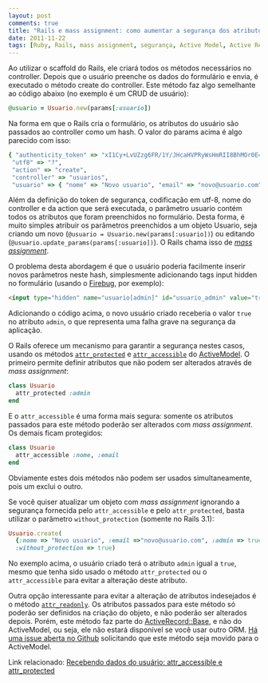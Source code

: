```yaml
---
layout: post
comments: true
title: "Rails e mass assignment: como aumentar a segurança dos atributos"
date: 2011-11-22
tags: [Ruby, Rails, mass assignment, segurança, Active Model, Active Record]
---
```

Ao utilizar o scaffold do Rails, ele criará todos os métodos necessários no controller. Depois que o usuário preenche os dados do formulário e envia, é executado o método create do controller. Este método faz algo semelhante ao código abaixo (no exemplo é um CRUD de usuário):

```ruby
@usuario = Usuario.new(params[:usuario])
```

Na forma em que o Rails cria o formulário, os atributos do usuário são passados ao controller como um hash. O valor do params acima é algo parecido com isso:

```ruby
{ "authenticity_token" => "xI1Cy+LvUZzg6FR/1Y/JHcaHVPRyWsHmRII8BhMOr0E=",
 "utf8" => "?",
 "action" => "create",
 "controller" => "usuarios",
 "usuario" => { "nome" => "Novo usuario", "email" => "novo@usuario.com" } }
```

Além da definição do token de segurança, codificação em utf-8, nome do controller e da action que será executada, o parâmetro usuario contém todos os atributos que foram preenchidos no formulário. Desta forma, é muito simples atribuir os parâmetros preenchidos a um objeto Usuario, seja criando um novo (`@usuario = Usuario.new(params[:usuario])`) ou editando (`@usuario.update_params(params[:usuario])`). O Rails chama isso de [_mass assignment_](http://guides.rubyonrails.org/security.html#mass-assignment).

O problema desta abordagem é que o usuário poderia facilmente inserir novos parâmetros neste hash, simplesmente adicionando tags input hidden no formulário (usando o [Firebug](http://getfirebug.com/), por exemplo):

```html
<input type="hidden" name="usuario[admin]" id="usuario_admin" value="true" />
```

Adicionando o código acima, o novo usuário criado receberia o valor `true` no atributo `admin`, o que representa uma falha grave na segurança da aplicação.

O Rails oferece um mecanismo para garantir a segurança nestes casos, usando os métodos [`attr_protected`](http://apidock.com/rails/ActiveModel/MassAssignmentSecurity/ClassMethods/attr_protected) e [`attr_accessible`](http://apidock.com/rails/ActiveModel/MassAssignmentSecurity/ClassMethods/attr_accessible) do [ActiveModel](http://apidock.com/rails/ActiveModel). O primeiro permite definir atributos que não podem ser alterados através de _mass assignment_:

```ruby
class Usuario
  attr_protected :admin
end
```

E o `attr_accessible` é uma forma mais segura: somente os atributos passados para este método poderão ser alterados com _mass assignment_. Os demais ficam protegidos:

```ruby
class Usuario
  attr_accessible :nome, :email
end
```

Obviamente estes dois métodos não podem ser usados simultaneamente, pois um exclui o outro.

Se você quiser atualizar um objeto com _mass assignment_ ignorando a segurança fornecida pelo `attr_accessible` e pelo `attr_protected`, basta utilizar o parâmetro `without_protection` (somente no Rails 3.1):

```ruby
Usuario.create(
  {:nome => "Novo usuario", :email =>"novo@usuario.com", :admin => true},
  :without_protection => true)
```

No exemplo acima, o usuário criado terá o atributo `admin` igual a `true`, mesmo que tenha sido usado o método `attr_protected` ou o `attr_accessible` para evitar a alteração deste atributo.

Outra opção interessante para evitar a alteração de atributos indesejados é o método [`attr_readonly`](http://apidock.com/rails/ActiveRecord/Base/attr_readonly/class). Os atributos passados para este método só poderão ser definidos na criação do objeto, e não poderão ser alterados depois. Porém, este método faz parte do [ActiveRecord::Base](http://apidock.com/rails/ActiveRecord/Base), e não do ActiveModel, ou seja, ele não estará disponível se você usar outro ORM. [Há uma issue aberta no Github](https://github.com/rails/rails/issues/3376) solicitando que este método seja movido para o ActiveModel.

Link relacionado: [Recebendo dados do usuário: attr\_accessible e attr\_protected](http://simplesideias.com.br/recebendo-dados-do-usuario-attr_accessible-e-attr_protected/)
